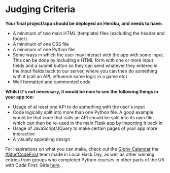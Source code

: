 # Judging Criteria

**Your final project/app should be deployed on Heroku, and needs to have:**
- A minimum of two main HTML (template) files (excluding the header and footer)
- A minimum of one CSS file
- A minimum of one Python file
- Some ways in which the user may interact with the app with some input. This can be done by including a HTML form with one or more input fields and a submit button so they can send whatever
they entered in the input fields back to our server, where you can then do something with it (call an
API, influence some logic in a game etc)
- Well formatted and commented code


**Whilst it's not necessary, it would be nice to see the following things in your app too:**
- Usage of at least one API to do something with the user's input
- Code logically split into more than one Python file. A good example would be that code that
calls an API should be split into its own file, which can then be re-used in the main Flask
app by importing it back in
- Usage of JavaScript/JQuery to make certain pages of your app more interactive
- A visually appealing design


For inspirations on what you can make, check out the [Giphy Calendar](http://daysofgiphy.herokuapp.com)
the [#ShefCodeFirst](https://twitter.com/search?src=typd&q=shefcodefirst) team made in Local Hack Day, as well as other winning entries from groups who
completed Python courses in other parts of the UK with Code First: Girls [here](https://www.codefirstgirls.org.uk/course-competition.html).
